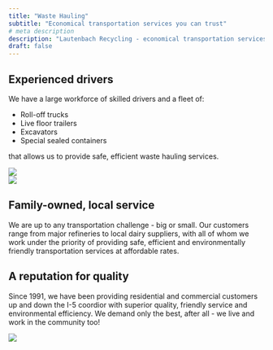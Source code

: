 ```yaml
---
title: "Waste Hauling"
subtitle: "Economical transportation services you can trust"
# meta description
description: "Lautenbach Recycling - economical transportation services you can trust"
draft: false
---
```


<div class="container">
    <div class="row">
        <div class="col-6">
            <h2>Experienced drivers</h2>
            <p>We have a large workforce of skilled drivers and a fleet of: </p>
            <ul>
                <li>Roll-off trucks</li>
                <li>Live floor trailers</li>
                <li>Excavators</li>
                <li>Special sealed containers</li>
            </ul>
            <p>that allows us to provide safe, efficient waste hauling services.
        </div>
        <div class="col-6">
            <img class="img-fluid" src="../images/transportation-cover.jpg">
        </div>
    </div>
</div>

<div class="container">
    <div class="row">
        <div class="col-6">
            <img class="img-fluid" src="../images/trucks/tankers-at-night.JPG">
        </div>
        <div class="col-6">
            <h2>Family-owned, local service</h2>
            <p>
                We are up to any transportation challenge - big or small. Our customers range from major refineries to local dairy suppliers, with all of whom we work under the priority of providing safe, efficient and environmentally friendly transportation services at affordable rates.
            </p>
        </div>
    </div>
</div>

<div class="container">
    <div class="row">
        <div class="col-6">
            <h2>A reputation for quality</h2>
            <p>
                Since 1991, we have been providing residential and commercial customers up and down the I-5 coordior with superior quality, friendly service and environmental efficiency. 
                We demand only the best, after all - we live and work in the community too!
            </p>
        </div>
        <div class="col-6">
            <img class="img-fluid" src="../images/trucks/line-of-trucks.jpg">
        </div>
    </div>
</div>